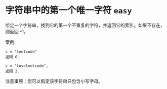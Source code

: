 # 字符串中的第一个唯一字符 `easy`

给定一个字符串，找到它的第一个不重复的字符，并返回它的索引。如果不存在，则返回 -1。

案例:

```
s = "leetcode"
返回 0.
```

```
s = "loveleetcode",
返回 2.
```

注意事项：您可以假定该字符串只包含小写字母。